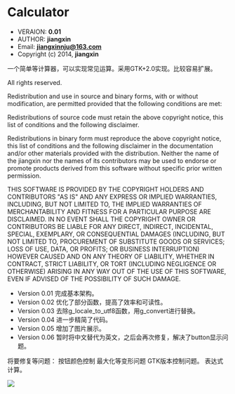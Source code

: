 # Calculator #
    
* VERAION:    **0.01**
* AUTHOR:    **jiangxin**
* Email:    **jiangxinnju@163.com**
* Copyright (c) 2014, **jiangxin**

一个简单等计算器，可以实现常见运算。采用GTK+2.0实现。比较容易扩展。

All rights reserved.

Redistribution and use in source and binary forms, with or without modification, are permitted provided that the following conditions are met:

Redistributions of source code must retain the above copyright notice, this list of conditions and the following disclaimer.

Redistributions in binary form must reproduce the above copyright notice, this list of conditions and the following disclaimer in the documentation and/or other materials provided with the distribution.
Neither the name of the jiangxin nor the names of its contributors may be used to endorse or promote products derived from this software without specific prior written permission.

THIS SOFTWARE IS PROVIDED BY THE COPYRIGHT HOLDERS AND CONTRIBUTORS "AS IS" AND ANY EXPRESS OR IMPLIED WARRANTIES, INCLUDING, BUT NOT LIMITED TO, THE IMPLIED WARRANTIES OF MERCHANTABILITY AND FITNESS FOR A PARTICULAR PURPOSE ARE DISCLAIMED. IN NO EVENT SHALL THE COPYRIGHT OWNER OR CONTRIBUTORS BE LIABLE FOR ANY DIRECT, INDIRECT, INCIDENTAL, SPECIAL, EXEMPLARY, OR CONSEQUENTIAL DAMAGES (INCLUDING, BUT NOT LIMITED TO, PROCUREMENT OF SUBSTITUTE GOODS OR SERVICES; LOSS OF USE, DATA, OR PROFITS; OR BUSINESS INTERRUPTION) HOWEVER CAUSED AND ON ANY THEORY OF LIABILITY, WHETHER IN CONTRACT, STRICT LIABILITY, OR TORT (INCLUDING NEGLIGENCE OR OTHERWISE) ARISING IN ANY WAY OUT OF THE USE OF THIS SOFTWARE, EVEN IF ADVISED OF THE POSSIBILITY OF SUCH DAMAGE.



* Version 0.01 完成基本架构。
* Version 0.02 优化了部分函数，提高了效率和可读性。
* Version 0.03 去除g_locale_to_utf8函数，用g_convert进行替换。
* Version 0.04 进一步精简了代码。
* Version 0.05 增加了图片展示。
* Version 0.06 暂时将中文替代为英文，之后会再次修复，解决了button显示问题。


将要修复等问题：
按钮颜色控制
最大化等变形问题
GTK版本控制问题。
表达式计算。

<img src="https://raw.githubusercontent.com/jiangxincode/calculator/master/data/calculator.png" />
